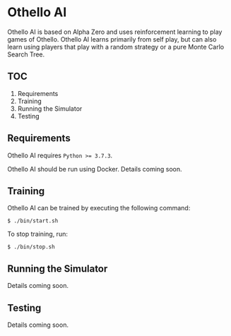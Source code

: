 # Othello AI
Othello AI is based on Alpha Zero and uses reinforcement learning to play games of Othello. Othello AI learns primarily from self play, but can also learn using players that play with a random strategy or a pure Monte Carlo Search Tree. 

## TOC
1. Requirements
2. Training
3. Running the Simulator
4. Testing

## Requirements
Othello AI requires `Python >= 3.7.3`.

Othello AI should be run using Docker. Details coming soon.

## Training
Othello AI can be trained by executing the following command:
```
$ ./bin/start.sh
```
To stop training, run:
```
$ ./bin/stop.sh
```

## Running the Simulator
Details coming soon.

## Testing
Details coming soon.